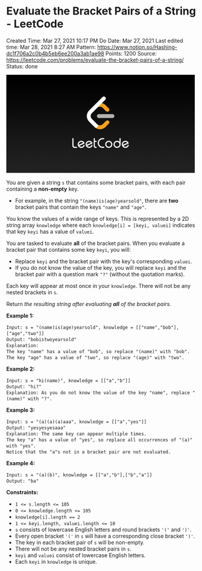 # Evaluate the Bracket Pairs of a String - LeetCode

Created Time: Mar 27, 2021 10:17 PM
Do Date: Mar 27, 2021
Last edited time: Mar 28, 2021 8:27 AM
Pattern: https://www.notion.so/Hashing-dc1f706a2c0b4b5eb6ee200a3ab1ae98
Points: 1200
Source: https://leetcode.com/problems/evaluate-the-bracket-pairs-of-a-string/
Status: done

![LeetCode_Sharing.png](problems/Evaluate%20the%20Bracket%20Pairs%20of%20a%20String%20-%20LeetCode%205775fe4a79824f478e246aa823c1268a/LeetCode_Sharing.png)

You are given a string `s` that contains some bracket pairs, with each pair containing a **non-empty** key.

- For example, in the string `"(name)is(age)yearsold"`, there are **two** bracket pairs that contain the keys `"name"` and `"age"`.

You know the values of a wide range of keys. This is represented by a 2D string array `knowledge` where each `knowledge[i] = [keyi, valuei]` indicates that key `keyi` has a value of `valuei`.

You are tasked to evaluate **all** of the bracket pairs. When you evaluate a bracket pair that contains some key `keyi`, you will:

- Replace `keyi` and the bracket pair with the key's corresponding `valuei`.
- If you do not know the value of the key, you will replace `keyi` and the bracket pair with a question mark `"?"` (without the quotation marks).

Each key will appear at most once in your `knowledge`. There will not be any nested brackets in `s`.

Return *the resulting string after evaluating **all** of the bracket pairs.*

**Example 1:**

```
Input: s = "(name)is(age)yearsold", knowledge = [["name","bob"],["age","two"]]
Output: "bobistwoyearsold"
Explanation:
The key "name" has a value of "bob", so replace "(name)" with "bob".
The key "age" has a value of "two", so replace "(age)" with "two".

```

**Example 2:**

```
Input: s = "hi(name)", knowledge = [["a","b"]]
Output: "hi?"
Explanation: As you do not know the value of the key "name", replace "(name)" with "?".

```

**Example 3:**

```
Input: s = "(a)(a)(a)aaa", knowledge = [["a","yes"]]
Output: "yesyesyesaaa"
Explanation: The same key can appear multiple times.
The key "a" has a value of "yes", so replace all occurrences of "(a)" with "yes".
Notice that the "a"s not in a bracket pair are not evaluated.

```

**Example 4:**

```
Input: s = "(a)(b)", knowledge = [["a","b"],["b","a"]]
Output: "ba"
```

**Constraints:**

- `1 <= s.length <= 105`
- `0 <= knowledge.length <= 105`
- `knowledge[i].length == 2`
- `1 <= keyi.length, valuei.length <= 10`
- `s` consists of lowercase English letters and round brackets `'('` and `')'`.
- Every open bracket `'('` in `s` will have a corresponding close bracket `')'`.
- The key in each bracket pair of `s` will be non-empty.
- There will not be any nested bracket pairs in `s`.
- `keyi` and `valuei` consist of lowercase English letters.
- Each `keyi` in `knowledge` is unique.